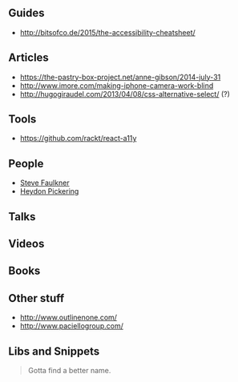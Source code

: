 ## Guides
- http://bitsofco.de/2015/the-accessibility-cheatsheet/

## Articles
- https://the-pastry-box-project.net/anne-gibson/2014-july-31
- http://www.imore.com/making-iphone-camera-work-blind
- http://hugogiraudel.com/2013/04/08/css-alternative-select/ (?)

## Tools
- https://github.com/rackt/react-a11y

## People
- [Steve Faulkner](https://github.com/stevefaulkner)
- [Heydon Pickering](http://www.heydonworks.com/)

## Talks

## Videos

## Books

## Other stuff
- http://www.outlinenone.com/
- http://www.paciellogroup.com/

## Libs and Snippets
> Gotta find a better name.
